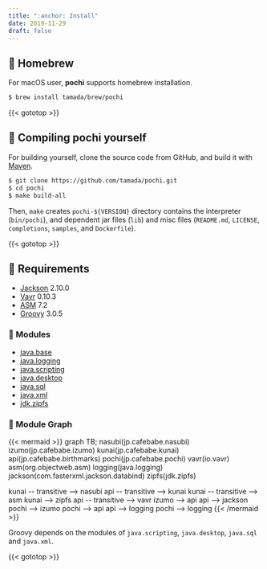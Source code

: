 ```yaml
---
title: ":anchor: Install"
date: 2019-11-29
draft: false
---
```


## :beer: Homebrew

For macOS user, **pochi** supports homebrew installation.

```sh
$ brew install tamada/brew/pochi
```

{{< gototop >}}

## :muscle: Compiling **pochi** yourself

For building yourself, clone the source code from GitHub, and build it with [Maven](https://maven.apache.org/).

```sh
$ git clone https://github.com/tamada/pochi.git
$ cd pochi
$ make build-all
```

Then, `make` creates `pochi-${VERSION}` directory contains the interpreter (`bin/pochi`), and dependent jar files (`lib`) and misc files (`README.md`, `LICENSE`, `completions`, `samples`, and `Dockerfile`).

{{< gototop >}}

## :briefcase: Requirements

* [Jackson](https://github.com/FasterXML/jackson) 2.10.0
* [Vavr](https://www.vavr.io/) 0.10.3
* [ASM](https://asm.ow2.io/) 7.2
* [Groovy](https://groovy-lang.org) 3.0.5


### :pouch: Modules

* [java.base](https://docs.oracle.com/en/java/javase/11/docs/api/java.base/module-summary.html)
* [java.logging](https://docs.oracle.com/en/java/javase/11/docs/api/java.logging/module-summary.html)
* [java.scripting](https://docs.oracle.com/en/java/javase/11/docs/api/java.scripting/module-summary.html)
* [java.desktop](https://docs.oracle.com/en/java/javase/11/docs/api/java.desktop/module-summary.html)
* [java.sql](https://docs.oracle.com/en/java/javase/11/docs/api/java.sql/module-summary.html)
* [java.xml](https://docs.oracle.com/en/java/javase/11/docs/api/java.xml/module-summary.html)
* [jdk.zipfs](https://docs.oracle.com/en/java/javase/11/docs/api/jdk.zipfs/module-summary.html)


### :steam_locomotive: Module Graph

{{< mermaid >}}
graph TB;
nasubi(jp.cafebabe.nasubi)
izumo(jp.cafebabe.izumo)
kunai(jp.cafebabe.kunai)
api(jp.cafebabe.birthmarks)
pochi(jp.cafebabe.pochi)
vavr(io.vavr)
asm(org.objectweb.asm)
logging(java.logging)
jackson(com.fasterxml.jackson.databind)
zipfs(jdk.zipfs)

kunai -- transitive --> nasubi
api -- transitive --> kunai
kunai -- transitive --> asm
kunai --> zipfs
api -- transitive --> vavr
izumo --> api
api --> jackson
pochi --> izumo
pochi --> api
api --> logging
pochi --> logging
{{< /mermaid >}}

Groovy depends on the modules of `java.scripting`, `java.desktop`, `java.sql` and `java.xml`.

{{< gototop >}}
